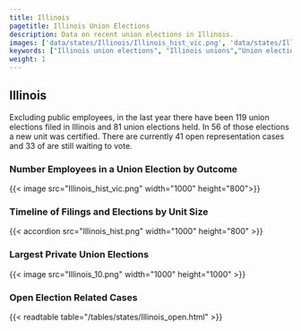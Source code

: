 ```yaml
---
title: Illinois
pagetitle: Illinois Union Elections
description: Data on recent union elections in Illinois.
images: ['data/states/Illinois/Illinois_hist_vic.png', 'data/states/Illinois/Illinois_hist_size.png', 'data/states/Illinois/Illinois_10.png']
keywords: ["Illinois union elections", "Illinois unions","Union elections"]
weight: 1
---
```

##  Illinois

Excluding public employees, in the last year there have been 119 union elections filed in Illinois and 81 union elections held. In 56 of those elections a new unit was certified. There are currently 41 open representation cases and 33 of are still waiting to vote.

### Number Employees in a Union Election by Outcome
{{< image src="Illinois_hist_vic.png" width="1000" height="800">}}

### Timeline of Filings and Elections by Unit Size
{{< accordion src="Illinois_hist.png" width="1000" height="800" >}}

### Largest Private Union Elections
{{< image src="Illinois_10.png" width="1000" height="1000"  >}}

### Open Election Related Cases
{{< readtable table="/tables/states/Illinois_open.html" >}}

